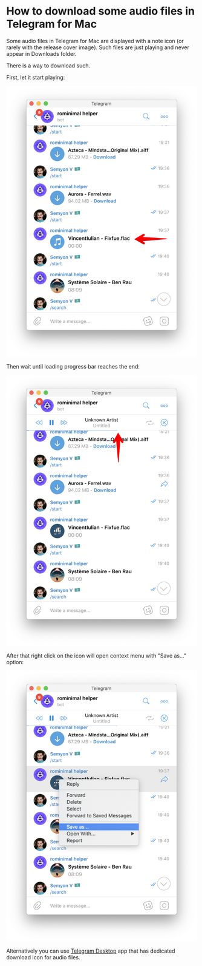 # How to download some audio files in Telegram for Mac

Some audio files in Telegram for Mac are displayed with a note icon \(or rarely with the release cover image\). Such files are just playing and never appear in Downloads folder.

There is a way to download such.

First, let it start playing:

![](.gitbook/assets/1.png)

Then wait until loading progress bar reaches the end:

![](.gitbook/assets/2.png)

After that right click on the icon will open context menu with "Save as..." option:

![](.gitbook/assets/3%20%281%29.png)

Alternatively you can use [Telegram Desktop](https://desktop.telegram.org/) app that has dedicated download icon for audio files.

